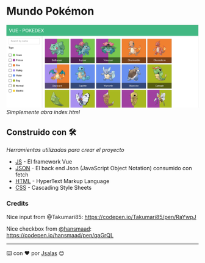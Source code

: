 # Mundo Pokémon

![screensot pokemon](images/screenshot-pokemon.png "Screenshot Pokemon")
_Simplemente abra index.html_

## Construido con 🛠️

_Herramientas utilizadas para crear el proyecto_

* [JS](https://vuejs.org/) - El framework Vue
* [JSON](https://www.json.org/) - El back end Json (JavaScript Object Notation) consumido con fetch
* [HTML](#) - HyperText Markup Language
* [CSS](https://www.w3.org/Style/CSS/Overview.en.html) - Cascading Style Sheets

### Credits
Nice input from @Takumari85: https://codepen.io/Takumari85/pen/RaYwpJ

Nice checkbox from [@hansmaad](https://twitter.com/hansmaad): https://codepen.io/hansmaad/pen/qaGrQL

---
⌨️ con ❤️ por [Jsalas](https://github.com/Jsalas902) 😊